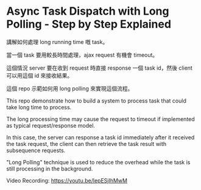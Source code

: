 # Async Task Dispatch with Long Polling - Step by Step Explained

講解如何處理 long running time 嘅 task。

當一個 task 要用較長時間處理，ajax request 有機會 timeout。

這個情況 server 要在收到 request 時直接 response 一個 task id，然後 client 可以用這個 id 來接收結果。

這個 repo 示範如何用 long polling 來實現這個流程。

This repo demonstrate how to build a system to process task that could take long time to process.

The long processing time may cause the request to timeout if implemented as typical request/response model.

In this case, the server can response a task id immediately after it received the task request, the client can then retrieve the task result with subsequence requests.

"Long Polling" technique is used to reduce the overhead while the task is still processing in the background.

Video Recording: https://youtu.be/lepESjIhMwM
